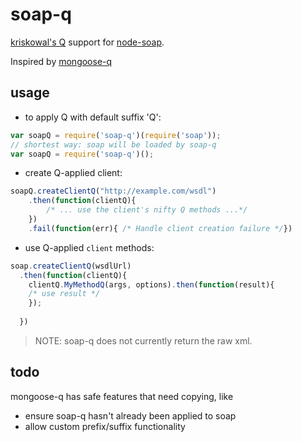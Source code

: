 soap-q
==========

[kriskowal's Q](http://documentup.com/kriskowal/q/) support for [node-soap](https://github.com/vpulim/node-soap).

Inspired by [mongoose-q](https://github.com/iolo/mongoose-q)

usage
-----

* to apply Q with default suffix 'Q':

```javascript
var soapQ = require('soap-q')(require('soap'));
// shortest way: soap will be loaded by soap-q
var soapQ = require('soap-q')();
```

* create Q-applied client:

```javascript
soapQ.createClientQ("http://example.com/wsdl")
    .then(function(clientQ){
        /* ... use the client's nifty Q methods ...*/
    })
    .fail(function(err){ /* Handle client creation failure */})
```

* use Q-applied `client` methods:

```javascript
soap.createClientQ(wsdlUrl)
  .then(function(clientQ){
    clientQ.MyMethodQ(args, options).then(function(result){
    /* use result */
    });
  
  })
```
> NOTE: soap-q does not currently return the raw xml.

todo
-----
mongoose-q has safe features that need copying, like

* ensure soap-q hasn't already been applied to soap
* allow custom prefix/suffix functionality
